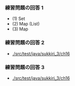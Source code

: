 
### 練習問題の回答 1

- (1) Set
- (2) Map (List)
- (3) Map

### 練習問題の回答 2

- [./src/test/java/sukkiri_3/ch16](./src/main/java/sukkiri_3/ch16)

### 練習問題の回答 3

- [./src/test/java/sukkiri_3/ch16](./src/main/java/sukkiri_3/ch16)
